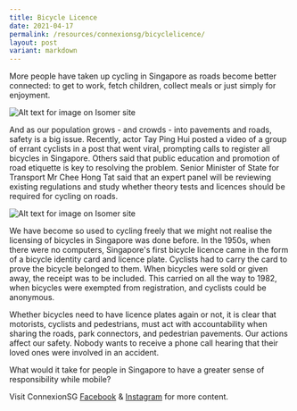 ```yaml
---
title: Bicycle Licence
date: 2021-04-17
permalink: /resources/connexionsg/bicyclelicence/
layout: post
variant: markdown
---
```

More people have taken up cycling in Singapore as roads become better connected: to get to work, fetch children, collect meals or just simply for enjoyment. 

![Alt text for image on Isomer site](/images/sgfirst_licence_lky.jpg)

And as our population grows - and crowds - into pavements and roads, safety is a big issue. Recently, actor Tay Ping Hui posted a video of a group of errant cyclists in a post that went viral, prompting calls to register all bicycles in Singapore. Others said that public education and promotion of road etiquette is key to resolving the problem. Senior Minister of State for Transport Mr Chee Hong Tat said that an expert panel will be reviewing existing regulations and study whether theory tests and licences should be required for cycling on roads.

![Alt text for image on Isomer site](/images/sgfirst_licence_bike.jpg)

We have become so used to cycling freely that we might not realise the licensing of bicycles in Singapore was done before. In the 1950s, when there were no computers, Singapore's first bicycle licence came in the form of a bicycle identity card and licence plate. Cyclists had to carry the card to prove the bicycle belonged to them. When bicycles were sold or given away, the receipt was to be included. This carried on all the way to 1982, when bicycles were exempted from registration, and cyclists could be anonymous.

Whether bicycles need to have licence plates again or not, it is clear that motorists, cyclists and pedestrians, must act with accountability when sharing the roads, park connectors, and pedestrian pavements. Our actions affect our safety. Nobody wants to receive a phone call hearing that their loved ones were involved in an accident.

What would it take for people in Singapore to have a greater sense of responsibility while mobile?

Visit ConnexionSG [Facebook](https://www.facebook.com/ConnexionSG) & [Instagram](https://www.instagram.com/connexionsg/) for more content.